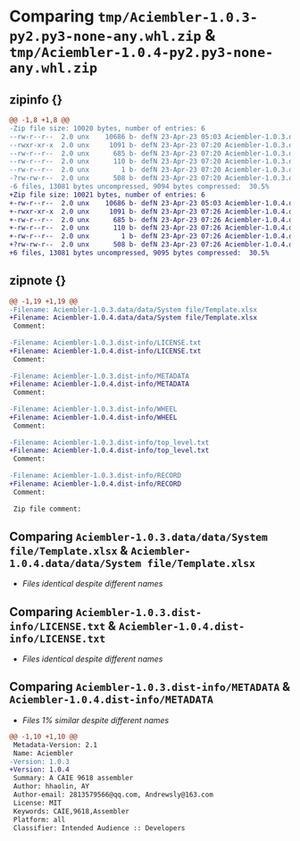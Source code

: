 # Comparing `tmp/Aciembler-1.0.3-py2.py3-none-any.whl.zip` & `tmp/Aciembler-1.0.4-py2.py3-none-any.whl.zip`

## zipinfo {}

```diff
@@ -1,8 +1,8 @@
-Zip file size: 10020 bytes, number of entries: 6
--rw-r--r--  2.0 unx    10686 b- defN 23-Apr-23 05:03 Aciembler-1.0.3.data/data/System file/Template.xlsx
--rwxr-xr-x  2.0 unx     1091 b- defN 23-Apr-23 07:20 Aciembler-1.0.3.dist-info/LICENSE.txt
--rw-r--r--  2.0 unx      685 b- defN 23-Apr-23 07:20 Aciembler-1.0.3.dist-info/METADATA
--rw-r--r--  2.0 unx      110 b- defN 23-Apr-23 07:20 Aciembler-1.0.3.dist-info/WHEEL
--rw-r--r--  2.0 unx        1 b- defN 23-Apr-23 07:20 Aciembler-1.0.3.dist-info/top_level.txt
-?rw-rw-r--  2.0 unx      508 b- defN 23-Apr-23 07:20 Aciembler-1.0.3.dist-info/RECORD
-6 files, 13081 bytes uncompressed, 9094 bytes compressed:  30.5%
+Zip file size: 10021 bytes, number of entries: 6
+-rw-r--r--  2.0 unx    10686 b- defN 23-Apr-23 05:03 Aciembler-1.0.4.data/data/System file/Template.xlsx
+-rwxr-xr-x  2.0 unx     1091 b- defN 23-Apr-23 07:26 Aciembler-1.0.4.dist-info/LICENSE.txt
+-rw-r--r--  2.0 unx      685 b- defN 23-Apr-23 07:26 Aciembler-1.0.4.dist-info/METADATA
+-rw-r--r--  2.0 unx      110 b- defN 23-Apr-23 07:26 Aciembler-1.0.4.dist-info/WHEEL
+-rw-r--r--  2.0 unx        1 b- defN 23-Apr-23 07:26 Aciembler-1.0.4.dist-info/top_level.txt
+?rw-rw-r--  2.0 unx      508 b- defN 23-Apr-23 07:26 Aciembler-1.0.4.dist-info/RECORD
+6 files, 13081 bytes uncompressed, 9095 bytes compressed:  30.5%
```

## zipnote {}

```diff
@@ -1,19 +1,19 @@
-Filename: Aciembler-1.0.3.data/data/System file/Template.xlsx
+Filename: Aciembler-1.0.4.data/data/System file/Template.xlsx
 Comment: 
 
-Filename: Aciembler-1.0.3.dist-info/LICENSE.txt
+Filename: Aciembler-1.0.4.dist-info/LICENSE.txt
 Comment: 
 
-Filename: Aciembler-1.0.3.dist-info/METADATA
+Filename: Aciembler-1.0.4.dist-info/METADATA
 Comment: 
 
-Filename: Aciembler-1.0.3.dist-info/WHEEL
+Filename: Aciembler-1.0.4.dist-info/WHEEL
 Comment: 
 
-Filename: Aciembler-1.0.3.dist-info/top_level.txt
+Filename: Aciembler-1.0.4.dist-info/top_level.txt
 Comment: 
 
-Filename: Aciembler-1.0.3.dist-info/RECORD
+Filename: Aciembler-1.0.4.dist-info/RECORD
 Comment: 
 
 Zip file comment:
```

## Comparing `Aciembler-1.0.3.data/data/System file/Template.xlsx` & `Aciembler-1.0.4.data/data/System file/Template.xlsx`

 * *Files identical despite different names*

## Comparing `Aciembler-1.0.3.dist-info/LICENSE.txt` & `Aciembler-1.0.4.dist-info/LICENSE.txt`

 * *Files identical despite different names*

## Comparing `Aciembler-1.0.3.dist-info/METADATA` & `Aciembler-1.0.4.dist-info/METADATA`

 * *Files 1% similar despite different names*

```diff
@@ -1,10 +1,10 @@
 Metadata-Version: 2.1
 Name: Aciembler
-Version: 1.0.3
+Version: 1.0.4
 Summary: A CAIE 9618 assembler
 Author: hhaolin, AY
 Author-email: 2813579566@qq.com, Andrewsly@163.com
 License: MIT
 Keywords: CAIE,9618,Assembler
 Platform: all
 Classifier: Intended Audience :: Developers
```

